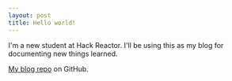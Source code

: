```yaml
---
layout: post
title: Hello world!
---
```


I'm a new student at Hack Reactor. I'll be using this as my blog for documenting new things learned.

[My blog repo](https://github.com/eric-do/eric-do.github.io) on GitHub.